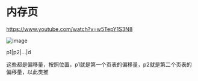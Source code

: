 # 内存页

https://www.youtube.com/watch?v=w5TepY1S3N8

![image](https://github.com/wqreytuk/OSknowledge/assets/48377190/9b4a2a96-4a97-457c-bd56-14d1be0e369d)


p1|p2|...|d

这些都是偏移量，按照位置，p1就是第一个页表的偏移量，p2就是第二个页表的偏移量，以此类推
